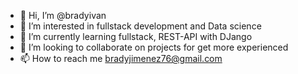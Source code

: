 - 👋 Hi, I’m @bradyivan
- 👀 I’m interested in fullstack development and Data science
- 🌱 I’m currently learning fullstack, REST-API with DJango
- 💞️ I’m looking to collaborate on projects for get more experienced
- 📫 How to reach me bradyjimenez76@gmail.com

<!---
bradyivan/bradyivan is a ✨ special ✨ repository because its `README.md` (this file) appears on your GitHub profile.
You can click the Preview link to take a look at your changes.
--->
